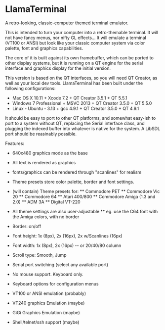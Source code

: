 # LlamaTerminal
A retro-looking, classic-computer themed terminal emulator.

This is intended to turn your computer into a retro-themable terminal.
It will not have fancy menus, nor nifty GL effects... It will emulate
a terminal (VT100 or ANSI) but look like your classic computer
system via color palette, font and graphics capabilities.

The core of it is built against its own framebuffer, which can be
ported to other display systems, but it is running on a QT engine
for the serial interface and graphics display for the initial
version.

This version is based on the QT interfaces, so you will need QT
Creator, as well as your local dev tools.  LlamaTerminal has been
built under the following configurations:

- Mac OS X 10.11 + Xcode 7.2 + QT Creator 3.5.1 + QT 5.5.1
- Windows 7 Professional + MSVC 2013 + QT Creator 3.5.0 + QT 5.5.0
- Linux - Ubuntu - 3.13 + gcc 4.9.1 + QT Creator 3.5.0 + QT 4.9.1

It should be easy to port to other QT platforms, and somewhat
easy-ish to port to a system without QT, replacing the Serial
interface class, and plugging the indexed buffer into whatever is
native for the system.  A LibSDL port should be reasinably possible.


Features:

* 640x480 graphics mode as the base
* All text is rendered as graphics
* fonts/graphics can be rendered through "scanlines" for realism
* Theme presets store color palette, border and font settings.
* (will contain) Theme presets for:
** Commodore PET
** Commodore Vic 20
** Commodore 64
** Atari 400/800
** Commodore Amiga (1.3 and 2.0)
** ADM 3A
** Digital VT-220

* All theme settings are also user-adjustable
** eg. use the C64 font with the Amiga colors, with no border

* Border: on/off
* Font height: 1x (8px), 2x (16px), 2x w/Scanlines (16px)
* Font width: 1x (8px), 2x (16px)  -- or 20/40/80 column
* Scroll type: Smooth, Jump
* Serial port switching  (select any available port)
* No mouse support. Keyboard only.

* Keyboard options for configuration menus

* VT100 or ANSI emulation (probably)
* VT240 graphics Emulation (maybe)
* GiGi Graphics Emulation (maybe)
* Shell/telnet/ssh support (maybe)
